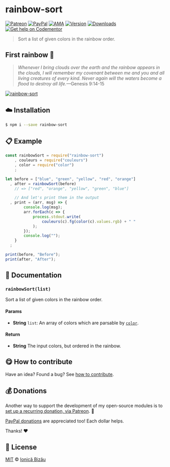 
# rainbow-sort

 [![Patreon](https://img.shields.io/badge/Support%20me%20on-Patreon-%23e6461a.svg)][patreon] [![PayPal](https://img.shields.io/badge/%24-paypal-f39c12.svg)][paypal-donations] [![AMA](https://img.shields.io/badge/ask%20me-anything-1abc9c.svg)](https://github.com/IonicaBizau/ama) [![Version](https://img.shields.io/npm/v/rainbow-sort.svg)](https://www.npmjs.com/package/rainbow-sort) [![Downloads](https://img.shields.io/npm/dt/rainbow-sort.svg)](https://www.npmjs.com/package/rainbow-sort) [![Get help on Codementor](https://cdn.codementor.io/badges/get_help_github.svg)](https://www.codementor.io/johnnyb?utm_source=github&utm_medium=button&utm_term=johnnyb&utm_campaign=github)

> Sort a list of given colors in the rainbow order.

## First rainbow :rainbow:
> *Whenever I bring clouds over the earth and the rainbow appears in the clouds, I will remember my covenant between me and you and all living creatures of every kind. Never again will the waters become a flood to destroy all life.*—Genesis 9:14-15


[![rainbow-sort](http://i.imgur.com/n3r6w5m.png)](#)

## :cloud: Installation

```sh
$ npm i --save rainbow-sort
```


## :clipboard: Example



```js
const rainbowSort = require("rainbow-sort")
    , couleurs = require("couleurs")
    , color = require("color")
    ;

let before = ["blue", "green", "yellow", "red", "orange"]
  , after = rainbowSort(before)
    // => ["red", "orange", "yellow", "green", "blue"]

    // And let's print them in the output
  , print = (arr, msg) => {
        console.log(msg);
        arr.forEach(c => {
            process.stdout.write(
                couleurs(c).fg(color(c).values.rgb) + " "
            );
        });
        console.log("");
    }
  ;

print(before, "Before");
print(after, "After");
```

## :memo: Documentation


### `rainbowSort(list)`
Sort a list of given colors in the rainbow order.

#### Params
- **String** `list`: An array of colors which are parsable by [`color`](https://github.com/Qix-/color).

#### Return
- **String** The input colors, but ordered in the rainbow.



## :yum: How to contribute
Have an idea? Found a bug? See [how to contribute][contributing].


## :moneybag: Donations

Another way to support the development of my open-source modules is
to [set up a recurring donation, via Patreon][patreon]. :rocket:

[PayPal donations][paypal-donations] are appreciated too! Each dollar helps.

Thanks! :heart:


## :scroll: License

[MIT][license] © [Ionică Bizău][website]

[patreon]: https://www.patreon.com/ionicabizau
[paypal-donations]: https://www.paypal.com/cgi-bin/webscr?cmd=_s-xclick&hosted_button_id=RVXDDLKKLQRJW
[donate-now]: http://i.imgur.com/6cMbHOC.png

[license]: http://showalicense.com/?fullname=Ionic%C4%83%20Biz%C4%83u%20%3Cbizauionica%40gmail.com%3E%20(http%3A%2F%2Fionicabizau.net)&year=2016#license-mit
[website]: http://ionicabizau.net
[contributing]: /CONTRIBUTING.md
[docs]: /DOCUMENTATION.md
